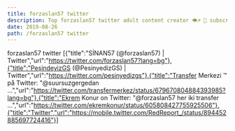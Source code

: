 ```yaml
---
title: forzaslan57 twitter
description: Top forzaslan57 twitter adult content creator 👁♐️ 👑 subscribe forzaslan57 twitter to my porn site below IG forzaslan57 twitter
date: 2019-08-26
path: /forzaslan57 twitter
---
```


forzaslan57 twitter
[{"title":"SİNAN57 (@forzaslan57) | Twitter","url":"https://twitter.com/forzaslan57?lang=bg"},{"title":"PeşindeyizGS (@PesinyedizGS) | Twitter","url":"https://twitter.com/pesinyedizgs"},{"title":"Transfer Merkezi ™ på Twitter: \"@suursuzgergedan ...","url":"https://twitter.com/transfermerkez/status/679670804884393985?lang=bg"},{"title":"Ekrem Konur on Twitter: \"@forzaslan57 her iki transfer ...","url":"https://twitter.com/ekremkonur/status/605808427755925506"},{"title":"Twitter","url":"https://mobile.twitter.com/RedReport_/status/894452885697724416"}]


